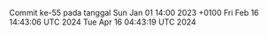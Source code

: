 Commit ke-55 pada tanggal Sun Jan 01 14:00 2023 +0100
Fri Feb 16 14:43:06 UTC 2024
Tue Apr 16 04:43:19 UTC 2024
